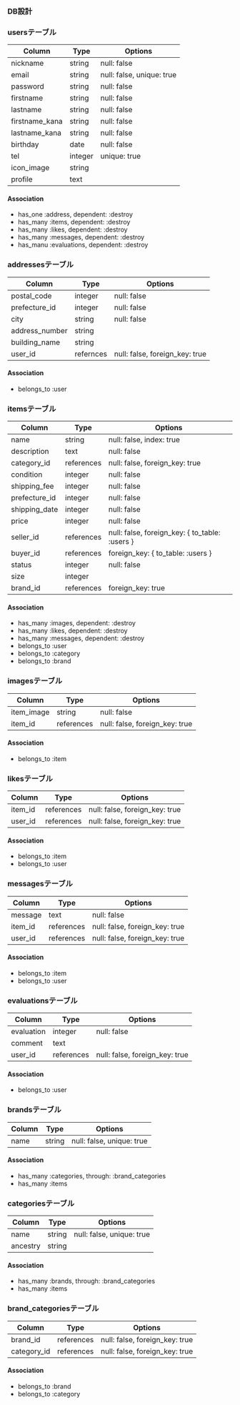 ### DB設計

### usersテーブル

|Column|Type|Options|
|------|----|-------|
|nickname|string|null: false|
|email|string|null: false, unique: true|
|password|string|null: false|
|firstname|string|null: false|
|lastname|string|null: false|
|firstname_kana|string|null: false|
|lastname_kana|string|null: false|
|birthday|date|null: false|
|tel|integer|unique: true|
|icon_image|string||
|profile|text||

#### Association

- has_one :address, dependent: :destroy
- has_many :items, dependent: :destroy
- has_many :likes, dependent: :destroy
- has_many :messages, dependent: :destroy
- has_manu :evaluations, dependent: :destroy

### addressesテーブル

|Column|Type|Options|
|------|----|-------|
|postal_code|integer|null: false|
|prefecture_id|integer|null: false|
|city|string|null: false|
|address_number|string||
|building_name|string||
|user_id|refernces|null: false, foreign_key: true|

#### Association

- belongs_to :user

### itemsテーブル

|Column|Type|Options|
|------|----|-------|
|name|string|null: false, index: true|
|description|text|null: false|
|category_id|references|null: false, foreign_key: true|
|condition|integer|null: false|
|shipping_fee|integer|null: false|
|prefecture_id|integer|null: false|
|shipping_date|integer|null: false|
|price|integer|null: false|
|seller_id|references|null: false, foreign_key: { to_table: :users }|
|buyer_id|references|foreign_key: { to_table: :users }|
|status|integer|null: false|
|size|integer||
|brand_id|references|foreign_key: true|

#### Association

- has_many :images, dependent: :destroy
- has_many :likes, dependent: :destroy
- has_many :messages, dependent: :destroy
- belongs_to :user
- belongs_to :category
- belongs_to :brand

### imagesテーブル

|Column|Type|Options|
|------|----|-------|
|item_image|string|null: false|
|item_id|references|null: false, foreign_key: true|

#### Association

- belongs_to :item

### likesテーブル

|Column|Type|Options|
|------|----|-------|
|item_id|references|null: false, foreign_key: true|
|user_id|references|null: false, foreign_key: true|

#### Association

- belongs_to :item
- belongs_to :user

### messagesテーブル

|Column|Type|Options|
|------|----|-------|
|message|text|null: false|
|item_id|references|null: false, foreign_key: true|
|user_id|references|null: false, foreign_key: true|

#### Association

- belongs_to :item
- belongs_to :user

### evaluationsテーブル

|Column|Type|Options|
|------|----|-------|
|evaluation|integer|null: false|
|comment|text||
|user_id|references|null: false, foreign_key: true|

#### Association

- belongs_to :user

### brandsテーブル

|Column|Type|Options|
|------|----|-------|
|name|string|null: false, unique: true|

#### Association

- has_many :categories, through: :brand_categories
- has_many :items

### categoriesテーブル

|Column|Type|Options|
|------|----|-------|
|name|string|null: false, unique: true|
|ancestry|string||

#### Association

- has_many :brands, through: :brand_categories
- has_many :items

### brand_categoriesテーブル

|Column|Type|Options|
|------|----|-------|
|brand_id|references|null: false, foreign_key: true|
|category_id|references|null: false, foreign_key: true|

#### Association

- belongs_to :brand
- belongs_to :category
